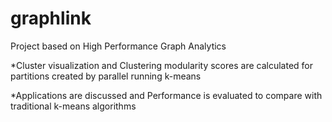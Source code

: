 # graphlink

Project based on High Performance Graph Analytics

*Cluster visualization and Clustering modularity scores are calculated for partitions created by parallel running k-means

*Applications are discussed and Performance is evaluated to compare with traditional k-means algorithms
